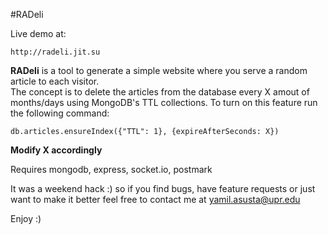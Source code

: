 #RADeli

Live demo at:  

`http://radeli.jit.su`

**RADeli** is a tool to generate a simple website where you serve a random article to each visitor.  
The concept is to delete the articles from the database every X amout of months/days using MongoDB's TTL collections.
To turn on this feature run the following command:

`db.articles.ensureIndex({"TTL": 1}, {expireAfterSeconds: X})`

**Modify X accordingly**

Requires mongodb, express, socket.io, postmark

It was a weekend hack :) so if you find bugs, have feature requests or just want to make it better feel free to
contact me at yamil.asusta@upr.edu

Enjoy :)